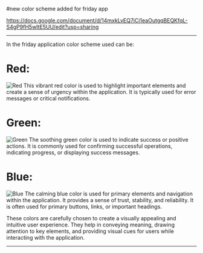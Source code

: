 #new color scheme added for friday app

https://docs.google.com/document/d/14mxkLvEQ7iCi1eaOutgqBEQKfqL-S4gP9fH5wItE5UU/edit?usp=sharing

---

In the friday application color scheme used can be:

# Red: 

![Red](https://placehold.it/15/FFC107/000000?text=+) This vibrant red color is used to highlight important elements and create a sense of urgency within the application. It is typically used for error messages or critical notifications.

# Green:

![Green](https://placehold.it/15/0047B3/000000?text=+) The soothing green color is used to indicate success or positive actions. It is commonly used for confirming successful operations, indicating progress, or displaying success messages.

# Blue:

![Blue](https://placehold.it/15/A72828/000000?text=+) The calming blue color is used for primary elements and navigation within the application. It provides a sense of trust, stability, and reliability. It is often used for primary buttons, links, or important headings.

These colors are carefully chosen to create a visually appealing and intuitive user experience. They help in conveying meaning, drawing attention to key elements, and providing visual cues for users while interacting with the application.

---


